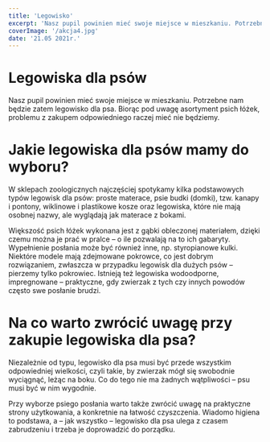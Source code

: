 ```yaml
---
title: 'Legowisko'
excerpt: 'Nasz pupil powinien mieć swoje miejsce w mieszkaniu. Potrzebne nam będzie zatem legowisko dla psa. Biorąc pod uwagę asortyment psich łóżek, problemu z zakupem odpowiedniego raczej mieć nie będziemy.'
coverImage: '/akcja4.jpg'
date: '21.05 2021r.'
---
```


# Legowiska dla psów

Nasz pupil powinien mieć swoje miejsce w mieszkaniu. Potrzebne nam będzie zatem legowisko dla psa. Biorąc pod uwagę asortyment psich łóżek, problemu z zakupem odpowiedniego raczej mieć nie będziemy.

# Jakie legowiska dla psów mamy do wyboru?

W sklepach zoologicznych najczęściej spotykamy kilka podstawowych typów legowisk dla psów: proste materace, psie budki (domki), tzw. kanapy i pontony, wiklinowe i plastikowe kosze oraz legowiska, które nie mają osobnej nazwy, ale wyglądają jak materace z bokami.

Większość psich łóżek wykonana jest z gąbki obleczonej materiałem, dzięki czemu można je prać w pralce – o ile pozwalają na to ich gabaryty. Wypełnienie posłania może być również inne, np. styropianowe kulki. Niektóre modele mają zdejmowane pokrowce, co jest dobrym rozwiązaniem, zwłaszcza w przypadku legowisk dla dużych psów – pierzemy tylko pokrowiec. Istnieją też legowiska wodoodporne, impregnowane – praktyczne, gdy zwierzak z tych czy innych powodów często swe posłanie brudzi.

# Na co warto zwrócić uwagę przy zakupie legowiska dla psa?

Niezależnie od typu, legowisko dla psa musi być przede wszystkim odpowiedniej wielkości, czyli takie, by zwierzak mógł się swobodnie wyciągnąć, leżąc na boku. Co do tego nie ma żadnych wątpliwości – psu musi być w nim wygodnie.

Przy wyborze psiego posłania warto także zwrócić uwagę na praktyczne strony użytkowania, a konkretnie na łatwość czyszczenia. Wiadomo higiena to podstawa, a – jak wszystko – legowisko dla psa ulega z czasem zabrudzeniu i trzeba je doprowadzić do porządku.